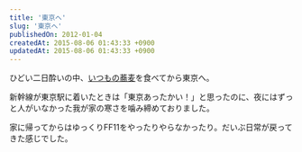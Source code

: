 ```yaml
---
title: '東京へ'
slug: '東京へ'
publishedOn: 2012-01-04
createdAt: 2015-08-06 01:43:33 +0900
updatedAt: 2015-08-06 01:43:33 +0900
---
```

ひどい二日酔いの中、[いつもの蕎麦](https://r.tabelog.com/niigata/A1504/A150402/15000513/)を食べてから東京へ。

新幹線が東京駅に着いたときは「東京あったかい！」と思ったのに、夜にはずっと人がいなかった我が家の寒さを噛み締めておりました。

家に帰ってからはゆっくりFF11をやったりやらなかったり。だいぶ日常が戻ってきた感じでした。
